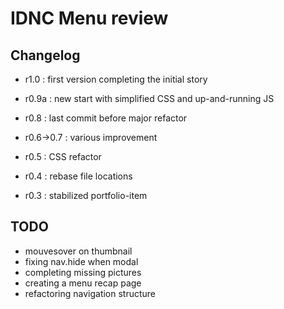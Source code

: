 # IDNC Menu review


## Changelog


* r1.0 : first version completing the initial story
* r0.9a : new start with simplified CSS and up-and-running JS


* r0.8 : last commit before major refactor
* r0.6->0.7 : various improvement
* r0.5 : CSS refactor
* r0.4 : rebase file locations
* r0.3 : stabilized portfolio-item


## TODO

* mouvesover on thumbnail
* fixing nav.hide when modal
* completing missing pictures
* creating a menu recap page
* refactoring navigation structure
